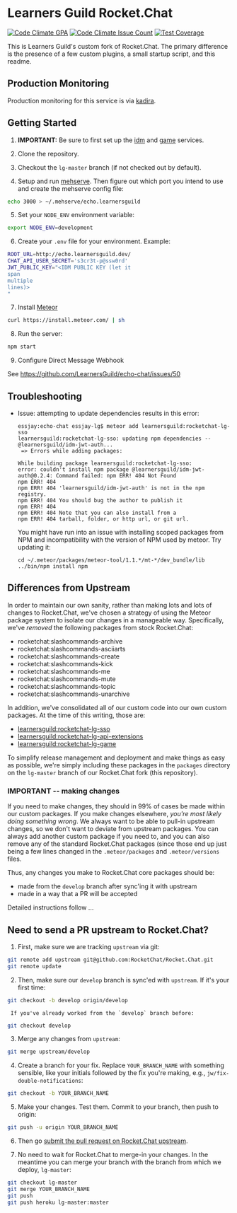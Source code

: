 # Learners Guild Rocket.Chat

[![Code Climate GPA](https://codeclimate.com/repos/579a5a518945080085002118/badges/169989a20bb55ad089d5/gpa.svg)](https://codeclimate.com/repos/579a5a518945080085002118/feed)
[![Code Climate Issue Count](https://codeclimate.com/repos/579a5a518945080085002118/badges/169989a20bb55ad089d5/issue_count.svg)](https://codeclimate.com/repos/579a5a518945080085002118/feed)
[![Test Coverage](https://codeclimate.com/repos/579a5a518945080085002118/badges/169989a20bb55ad089d5/coverage.svg)](https://codeclimate.com/repos/579a5a518945080085002118/coverage)

This is Learners Guild's custom fork of Rocket.Chat. The primary difference is the presence of a few custom plugins, a small startup script, and this readme.

## Production Monitoring

Production monitoring for this service is via [kadira][kadira].

## Getting Started

1. **IMPORTANT:** Be sure to first set up the [idm][idm] and [game][game] services.

2. Clone the repository.

3. Checkout the `lg-master` branch (if not checked out by default).

4. Setup and run [mehserve][mehserve]. Then figure out which port you intend to use and create the mehserve config file:

```bash
echo 3000 > ~/.mehserve/echo.learnersguild
```

5. Set your `NODE_ENV` environment variable:

```bash
export NODE_ENV=development
```

6. Create your `.env` file for your environment. Example:

```bash
ROOT_URL=http://echo.learnersguild.dev/
CHAT_API_USER_SECRET='s3cr3t-p@ssw0rd'
JWT_PUBLIC_KEY="<IDM PUBLIC KEY (let it
span
multiple
lines)>
"
```

7. Install [Meteor][meteor]

```bash
curl https://install.meteor.com/ | sh
```

8. Run the server:

```bash
npm start
```

9. Configure Direct Message Webhook

See https://github.com/LearnersGuild/echo-chat/issues/50

## Troubleshooting

- Issue: attempting to update dependencies results in this error:
  ```
  essjay:echo-chat essjay-lg$ meteor add learnersguild:rocketchat-lg-sso
  learnersguild:rocketchat-lg-sso: updating npm dependencies -- @learnersguild/idm-jwt-auth...
   => Errors while adding packages:

  While building package learnersguild:rocketchat-lg-sso:
  error: couldn't install npm package @learnersguild/idm-jwt-auth@0.2.4: Command failed: npm ERR! 404 Not Found
  npm ERR! 404
  npm ERR! 404 'learnersguild/idm-jwt-auth' is not in the npm registry.
  npm ERR! 404 You should bug the author to publish it
  npm ERR! 404
  npm ERR! 404 Note that you can also install from a
  npm ERR! 404 tarball, folder, or http url, or git url.
  ```

  You might have run into an issue with installing scoped packages from NPM and incompatibility with the version of NPM used by meteor. Try updating it:
  ```
  cd ~/.meteor/packages/meteor-tool/1.1.*/mt-*/dev_bundle/lib
  ../bin/npm install npm
  ```


## Differences from Upstream

In order to maintain our own sanity, rather than making lots and lots of changes to Rocket.Chat, we've chosen a strategy of using the Meteor package system to isolate our changes in a manageable way. Specifically, we've _removed_ the following packages from stock Rocket.Chat:

- rocketchat:slashcommands-archive
- rocketchat:slashcommands-asciiarts
- rocketchat:slashcommands-create
- rocketchat:slashcommands-kick
- rocketchat:slashcommands-me
- rocketchat:slashcommands-mute
- rocketchat:slashcommands-topic
- rocketchat:slashcommands-unarchive

In addition, we've consolidated all of our custom code into our own custom packages. At the time of this writing, those are:

- [learnersguild:rocketchat-lg-sso][rocketchat-lg-sso]
- [learnersguild:rocketchat-lg-api-extensions][rocketchat-lg-api-extensions]
- [learnersguild:rocketchat-lg-game][rocketchat-lg-game]

To simplify release management and deployment and make things as easy as possible, we're simply including these packages in the `packages` directory on the `lg-master` branch of our Rocket.Chat fork (this repository).

### IMPORTANT -- making changes

If you need to make changes, they should in 99% of cases be made within our custom packages. If you make changes elsewhere, _you're most likely doing something wrong_. We always want to be able to pull-in upstream changes, so we don't want to deviate from upstream packages. You can always add another custom package if you need to, and you can also remove any of the standard Rocket.Chat packages (since those end up just being a few lines changed in the `.meteor/packages` and `.meteor/versions` files.

Thus, any changes you make to Rocket.Chat core packages should be:

- made from the `develop` branch after sync'ing it with upstream
- made in a way that a PR will be accepted

Detailed instructions follow ...


## Need to send a PR upstream to Rocket.Chat?

1. First, make sure we are tracking `upstream` via git:

```bash
git remote add upstream git@github.com:RocketChat/Rocket.Chat.git
git remote update
```

2. Then, make sure our `develop` branch is sync'ed with `upstream`. If it's your first time:

```bash
git checkout -b develop origin/develop
```

     If you've already worked from the `develop` branch before:

```bash
git checkout develop
```

3. Merge any changes from `upstream`:

```bash
git merge upstream/develop
```

4. Create a branch for your fix. Replace `YOUR_BRANCH_NAME` with something sensible, like your initials followed by the fix you're making, e.g., `jw/fix-double-notifications`:

```bash
git checkout -b YOUR_BRANCH_NAME
```

5. Make your changes. Test them. Commit to your branch, then push to origin:

```bash
git push -u origin YOUR_BRANCH_NAME
```

6. Then go [submit the pull request on Rocket.Chat upstream][rocket-chat-pr].

7. No need to wait for Rocket.Chat to merge-in your changes. In the meantime you can merge your branch with the branch from which we deploy, `lg-master`:

```bash
git checkout lg-master
git merge YOUR_BRANCH_NAME
git push
git push heroku lg-master:master
```


[mehserve]: https://github.com/timecounts/mehserve
[meteor]: https://www.meteor.com/
[rocket-chat-pr]: https://github.com/RocketChat/Rocket.Chat/pulls
[idm]: https://github.com/LearnersGuild/idm
[game]: https://github.com/LearnersGuild/game
[rocketchat-lg-sso]: https://github.com/LearnersGuild/rocketchat-lg-sso
[rocketchat-lg-api-extensions]: https://github.com/LearnersGuild/rocketchat-lg-api-extensions
[rocketchat-lg-game]: https://github.com/LearnersGuild/rocketchat-lg-game
[semver]: http://semver.org/
[kadira]: https://ui.kadira.io/
[git-subrepo]: https://github.com/ingydotnet/git-subrepo
